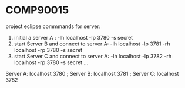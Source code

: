 # COMP90015
project
eclipse commmands for server: 
1. initial a server A : -lh localhost -lp 3780 -s secret
2. start Server B and connect to server A: -lh localhost -lp 3781 -rh localhost -rp 3780 -s secret
3. start Server C and connect to server A: -lh localhost -lp 3782 -rh localhost -rp 3780 -s secret
...


Server A: localhost 3780 ; Server B: localhost 3781 ; Server C: localhost 3782 
